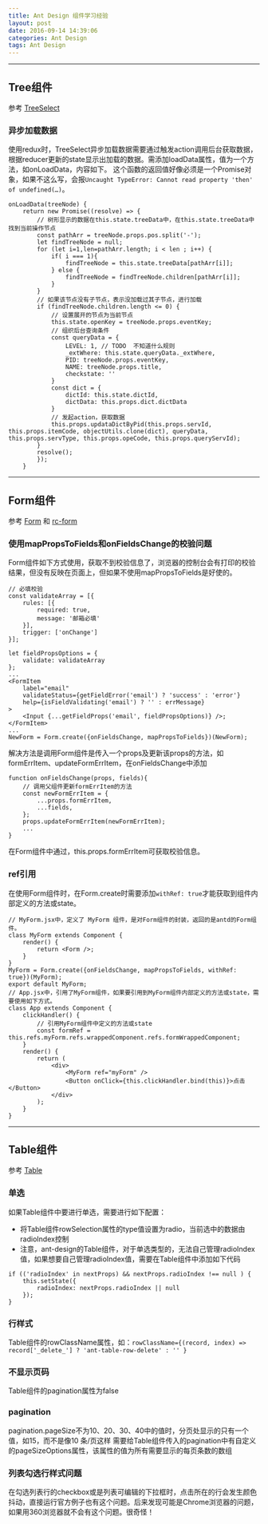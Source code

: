 ```yaml
---
title: Ant Design 组件学习经验
layout: post
date: 2016-09-14 14:39:06
categories: Ant Design
tags: Ant Design
---
```


---
## Tree组件

参考 [TreeSelect](https://ant.design/components/tree-select/)

### 异步加载数据

使用redux时，TreeSelect异步加载数据需要通过触发action调用后台获取数据，根据reducer更新的state显示出加载的数据。需添加loadData属性，值为一个方法，如onLoadData，内容如下。
这个函数的返回值好像必须是一个Promise对象，如果不这么写，会报`Uncaught TypeError: Cannot read property 'then' of undefined(…)`。

```
onLoadData(treeNode) {
    return new Promise((resolve) => {
        // 树形显示的数据在this.state.treeData中，在this.state.treeData中找到当前操作节点
        const pathArr = treeNode.props.pos.split('-');
        let findTreeNode = null;
        for (let i=1,len=pathArr.length; i < len ; i++) {
            if( i === 1){
                findTreeNode = this.state.treeData[pathArr[i]];
            } else {
                findTreeNode = findTreeNode.children[pathArr[i]];
            }
        }
        // 如果该节点没有子节点，表示没加载过其子节点，进行加载
        if (findTreeNode.children.length <= 0) {
            // 设置展开的节点为当前节点
            this.state.openKey = treeNode.props.eventKey;
            // 组织后台查询条件
            const queryData = {
                LEVEL: 1, // TODO  不知道什么规则
                _extWhere: this.state.queryData._extWhere,
                PID: treeNode.props.eventKey,
                NAME: treeNode.props.title,
                checkstate: ''
            }
            const dict = {
                dictId: this.state.dictId,
                dictData: this.props.dict.dictData
            }
            // 发起action，获取数据
            this.props.updataDictByPid(this.props.servId, this.props.itemCode, objectUtils.clone(dict), queryData, this.props.servType, this.props.opeCode, this.props.queryServId);
        }
        resolve();
        });
    }
```

---
## Form组件

参考 [Form](https://ant.design/components/form/) 和 [rc-form](http://react-component.github.io/form/)

### 使用mapPropsToFields和onFieldsChange的校验问题

Form组件如下方式使用，获取不到校验信息了，浏览器的控制台会有打印的校验结果，但没有反映在页面上，但如果不使用mapPropsToFields是好使的。
```
// 必填校验
const validateArray = [{
    rules: [{
        required: true,
        message: '邮箱必填'
    }],
    trigger: ['onChange']
}];

let fieldPropsOptions = {
    validate: validateArray
};
...
<FormItem
    label="email"
    validateStatus={getFieldError('email') ? 'success' : 'error'}
    help={isFieldValidating('email') ? '' : errMessage}
>
    <Input {...getFieldProps('email', fieldPropsOptions)} />;
</FormItem>
...
NewForm = Form.create({onFieldsChange, mapPropsToFields})(NewForm);
```

解决方法是调用Form组件是传入一个props及更新该props的方法，如formErrItem、updateFormErrItem，在onFieldsChange中添加
```
function onFieldsChange(props, fields){
    // 调用父组件更新formErrItem的方法
    const newFormErrItem = {
        ...props.formErrItem,
        ...fields,
    };
    props.updateFormErrItem(newFormErrItem);
    ...
}
```
在Form组件中通过，this.props.formErrItem可获取校验信息。

### ref引用

在使用Form组件时，在Form.create时需要添加`withRef: true`才能获取到组件内部定义的方法或state。

```
// MyForm.jsx中，定义了 MyForm 组件，是对Form组件的封装，返回的是antd的Form组件。
class MyForm extends Component {
    render() {
        return <Form />;
    }
}
MyForm = Form.create({onFieldsChange, mapPropsToFields, withRef: true})(MyForm);
export default MyForm;
// App.jsx中，引用了MyForm组件，如果要引用到MyForm组件内部定义的方法或state，需要使用如下方式。
class App extends Component {
    clickHandler() {
        // 引用MyForm组件中定义的方法或state
        const formRef = this.refs.myForm.refs.wrappedComponent.refs.formWrappedComponent;
    }
    render() {
        return (
            <div>
                <MyForm ref="myForm" />
                <Button onClick={this.clickHandler.bind(this)}>点击</Button>
            </div>
        );
    }
}

```

---
## Table组件

参考 [Table](https://ant.design/components/table/)

### 单选

如果Table组件中要进行单选，需要进行如下配置：

- 将Table组件rowSelection属性的type值设置为radio，当前选中的数据由radioIndex控制
- 注意，ant-design的Table组件，对于单选类型的，无法自己管理radioIndex值，如果想要自己管理radioIndex值，需要在Table组件中添加如下代码
```
if (('radioIndex' in nextProps) && nextProps.radioIndex !== null ) {
    this.setState({
        radioIndex: nextProps.radioIndex || null
    });
}
```

### 行样式

Table组件的rowClassName属性，如：`rowClassName={(record, index) => record['_delete_'] ? 'ant-table-row-delete' : '' }`

### 不显示页码

Table组件的pagination属性为false

### pagination
pagination.pageSize不为10、20、30、40中的值时，分页处显示的只有一个值，如15，而不是像10 条/页这样
需要给Table组件传入的pagination中有自定义的pageSizeOptions属性，该属性的值为所有需要显示的每页条数的数组

### 列表勾选行样式问题

在勾选列表行的checkbox或是列表可编辑的下拉框时，点击所在的行会发生颜色抖动，直接运行官方例子也有这个问题。后来发现可能是Chrome浏览器的问题，如果用360浏览器就不会有这个问题。很奇怪！